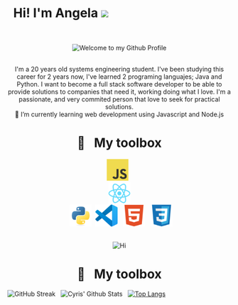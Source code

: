 # &nbsp; Hi! I'm Angela <img src="https://raw.githubusercontent.com/MartinHeinz/MartinHeinz/master/wave.gif" width="30px"></br></br>
<div align="center">
  <img src="https://github.com/BrunnerLivio/brunnerlivio/blob/master/images/welcome.png?raw=true" style="max-width: 100%;" alt="Welcome to my Github Profile" />
  <br />
  <br />
  
I'm a 20 years old systems engineering student. I've been studying this career for 2 years now, I've learned 2 programing languajes; 
Java and Python. I want to become a full stack software developer to be able to provide solutions to companies that need it, working doing
what I love. I'm a passionate, and very commited person that love to seek for practical solutions.</br>
🔭 I’m currently learning web development using Javascript and Node.js </br>

</div>


<div align="center">
  <h1> 🧰 &nbsp; My toolbox</h1>
<img  src="https://raw.githubusercontent.com/devicons/devicon/1119b9f84c0290e0f0b38982099a2bd027a48bf1/icons/javascript/javascript-original.svg" alt="JavaScript" width="50" height="50"/> &nbsp; 
<img  src="https://raw.githubusercontent.com/devicons/devicon/1119b9f84c0290e0f0b38982099a2bd027a48bf1/icons/react/react-original.svg" alt="ReactJS" width="50" height="50" style="margin:0 auto; display:block;"/> &nbsp;
<img src="https://raw.githubusercontent.com/devicons/devicon/1119b9f84c0290e0f0b38982099a2bd027a48bf1/icons/python/python-original.svg" alt="Python" width="50" height="50"/> &nbsp;<img  src="https://raw.githubusercontent.com/devicons/devicon/1119b9f84c0290e0f0b38982099a2bd027a48bf1/icons/vscode/vscode-original.svg" alt="VSCode" width="50" height="50"/> &nbsp;
<img  src="https://raw.githubusercontent.com/devicons/devicon/1119b9f84c0290e0f0b38982099a2bd027a48bf1/icons/html5/html5-plain.svg" alt="HTML5" width="50" height="50"/> &nbsp;
<img  src="https://raw.githubusercontent.com/devicons/devicon/1119b9f84c0290e0f0b38982099a2bd027a48bf1/icons/css3/css3-original.svg" alt="CSS3" width="50" height="50"/>
  </div>
<!--
<code><img height="20" src="https://raw.githubusercontent.com/github/explore/80688e429a7d4ef2fca1e82350fe8e3517d3494d/topics/javascript/javascript.png"></code>
<code><img height="20" src="https://raw.githubusercontent.com/github/explore/80688e429a7d4ef2fca1e82350fe8e3517d3494d/topics/nodejs/nodejs.png"></code> 
<code><img height="20" src="https://raw.githubusercontent.com/github/explore/80688e429a7d4ef2fca1e82350fe8e3517d3494d/topics/typescript/typescript.png"></code>
<code><img height="20" src="https://raw.githubusercontent.com/github/explore/80688e429a7d4ef2fca1e82350fe8e3517d3494d/topics/java/java.png"></code> 
<code><img height="20" src="https://raw.githubusercontent.com/github/explore/80688e429a7d4ef2fca1e82350fe8e3517d3494d/topics/python/python.png"></code> </br>
<img  src="https://readme-components.vercel.app/api?component=logo&fill=black&logo=react&animation=spin&svgfill=15d8fe"width="110" height="50" style="margin:0 auto; display:block;"/> 
-->
<div align="center">
</br>

![Hi](https://media0.giphy.com/media/5L57f5fI3f2716NaJ3/giphy.gif?cid=ecf05e47fydqm6pa9mifpgw2rk1nzgomo1es6bs0n5d7bzma&rid=giphy.gif&ct=g) </br>




</div>

<h1 align="center"> 🧰 &nbsp; My toolbox</h1>


![GitHub Streak](https://github-readme-streak-stats.herokuapp.com/?user=AngelaPinelo&theme=dark&count_private=true&bg_color=0d1116&title_color=ce09ec&text_color=a4aacb&icon_color=007ec6)
&nbsp;
![Cyris' Github Stats](https://github-readme-stats.vercel.app/api?username=AngelaPinelo&hide=contribs,prs&show_icons=true&bg_color=0d1116&title_color=ce09ec&text_color=a4aacb&icon_color=007ec6)
&nbsp;
[![Top Langs](https://github-readme-stats.vercel.app/api/top-langs/?username=AngelaPinelo)](https://github.com/anuraghazra/github-readme-stats&theme=tokyonight)



